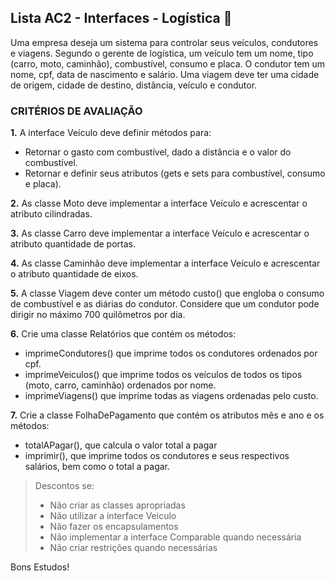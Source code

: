 ## Lista AC2 - Interfaces - Logística :rocket:

Uma empresa deseja um sistema para controlar seus veículos, condutores e viagens. Segundo o gerente de logística, um veículo tem um nome, tipo (carro, moto, caminhão), combustível, consumo e placa. O condutor tem um nome, cpf, data de nascimento e salário. Uma viagem deve ter uma cidade de origem, cidade de destino, distância, veículo e condutor.

  
### CRITÉRIOS DE AVALIAÇÃO

__1.__ A interface Veículo deve definir métodos para:  
- Retornar o gasto com combustível, dado a distância e o valor do combustível. 
- Retornar e definir seus atributos (gets e sets para combustível, consumo e placa).

__2.__ As classe Moto deve implementar a interface Veículo e acrescentar o atributo cilindradas.
  
__3.__ As classe Carro deve implementar a interface Veículo e acrescentar o atributo quantidade de portas.  
 
__4.__ As classe Caminhão deve implementar a interface Veículo e acrescentar o atributo quantidade de eixos.

__5.__ A classe Viagem deve conter um método custo() que engloba o consumo de combustível e as diárias do condutor. Considere que um condutor pode dirigir no máximo 700 quilômetros por dia.

__6.__ Crie uma classe Relatórios que contém os métodos:

- imprimeCondutores() que imprime todos os condutores ordenados por cpf.  
- imprimeVeiculos() que imprime todos os veículos de todos os tipos (moto, carro, caminhão) ordenados por nome.  
- imprimeViagens() que imprime todas as viagens ordenadas pelo custo.

__7.__ Crie a classe FolhaDePagamento que contém os atributos mês e ano e os métodos:  
- totalAPagar(), que calcula o valor total a pagar
- imprimir(), que imprime todos os condutores e seus respectivos salários, bem como o total a pagar.

> Descontos se:
>- Não criar as classes apropriadas  
>- Não utilizar a interface Veiculo 
>- Não fazer os encapsulamentos
>- Não implementar a interface Comparable quando necessária 
>- Não criar restrições quando necessárias

Bons Estudos!
